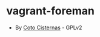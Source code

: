 vagrant-foreman
====================

* By [Coto Cisternas](http://cotocisternas.cl/ "Coto's Blog") - GPLv2